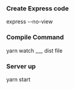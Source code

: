 ### Create Express code
express --no-view

### Compile Command
yarn watch
___ dist file


### Server up
yarn start
